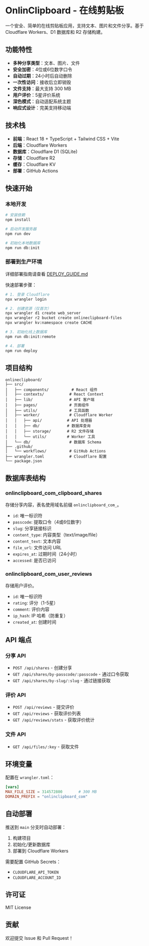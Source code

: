 # OnlinClipboard - 在线剪贴板

一个安全、简单的在线剪贴板应用，支持文本、图片和文件分享。基于 Cloudflare Workers、D1 数据库和 R2 存储构建。

## 功能特性

- **多种分享类型**：文本、图片、文件
- **安全加密**：4位或6位数字口令
- **自动过期**：24小时后自动删除
- **一次性访问**：接收后立即销毁
- **文件支持**：最大支持 300 MB
- **用户评价**：5星评价系统
- **深色模式**：自动适配系统主题
- **响应式设计**：完美支持移动端

## 技术栈

- **前端**：React 18 + TypeScript + Tailwind CSS + Vite
- **后端**：Cloudflare Workers
- **数据库**：Cloudflare D1 (SQLite)
- **存储**：Cloudflare R2
- **缓存**：Cloudflare KV
- **部署**：GitHub Actions

## 快速开始

### 本地开发

```bash
# 安装依赖
npm install

# 启动开发服务器
npm run dev

# 初始化本地数据库
npm run db:init
```

### 部署到生产环境

详细部署指南请查看 [DEPLOY_GUIDE.md](./DEPLOY_GUIDE.md)

快速部署步骤：

```bash
# 1. 登录 Cloudflare
npx wrangler login

# 2. 创建资源（仅首次）
npx wrangler d1 create web_server
npx wrangler r2 bucket create onlineclipboard-files
npx wrangler kv:namespace create CACHE

# 3. 初始化线上数据库
npm run db:init:remote

# 4. 部署
npm run deploy
```

## 项目结构

```
onlineclipboard/
├── src/
│   ├── components/          # React 组件
│   ├── contexts/           # React Context
│   ├── lib/                # API 客户端
│   ├── pages/              # 页面组件
│   ├── utils/              # 工具函数
│   ├── worker/             # Cloudflare Worker
│   │   ├── api/           # API 处理器
│   │   ├── db/            # 数据库查询
│   │   ├── storage/       # R2 文件存储
│   │   └── utils/         # Worker 工具
│   └── db/                 # 数据库 Schema
├── .github/
│   └── workflows/          # GitHub Actions
├── wrangler.toml           # Cloudflare 配置
└── package.json
```

## 数据库表结构

### onlinclipboard_com_clipboard_shares

存储分享内容，表名使用域名前缀 `onlinclipboard_com_`。

- `id`: 唯一标识符
- `passcode`: 提取口令（4或6位数字）
- `slug`: 分享链接标识
- `content_type`: 内容类型（text/image/file）
- `content_text`: 文本内容
- `file_url`: 文件访问 URL
- `expires_at`: 过期时间（24小时）
- `accessed`: 是否已访问

### onlinclipboard_com_user_reviews

存储用户评价。

- `id`: 唯一标识符
- `rating`: 评分（1-5星）
- `comment`: 评价内容
- `ip_hash`: IP 哈希（防重复）
- `created_at`: 创建时间

## API 端点

### 分享 API

- `POST /api/shares` - 创建分享
- `GET /api/shares/by-passcode/:passcode` - 通过口令获取
- `GET /api/shares/by-slug/:slug` - 通过链接获取

### 评价 API

- `POST /api/reviews` - 提交评价
- `GET /api/reviews` - 获取评价列表
- `GET /api/reviews/stats` - 获取评价统计

### 文件 API

- `GET /api/files/:key` - 获取文件

## 环境变量

配置在 `wrangler.toml`：

```toml
[vars]
MAX_FILE_SIZE = 314572800       # 300 MB
DOMAIN_PREFIX = "onlinclipboard_com"
```

## 自动部署

推送到 `main` 分支时自动部署：

1. 构建项目
2. 初始化/更新数据库
3. 部署到 Cloudflare Workers

需要配置 GitHub Secrets：
- `CLOUDFLARE_API_TOKEN`
- `CLOUDFLARE_ACCOUNT_ID`

## 许可证

MIT License

## 贡献

欢迎提交 Issue 和 Pull Request！
